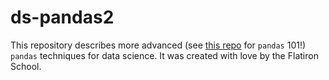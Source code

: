 # ds-pandas2

This repository describes more advanced (see [this repo](https://github.com/flatiron-school/ds-pandas1) for `pandas` 101!) `pandas` techniques for data science. It was created with love by the Flatiron School.
